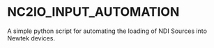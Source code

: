 # NC2IO_INPUT_AUTOMATION
A simple python script for automating the loading of NDI Sources into Newtek devices. 
